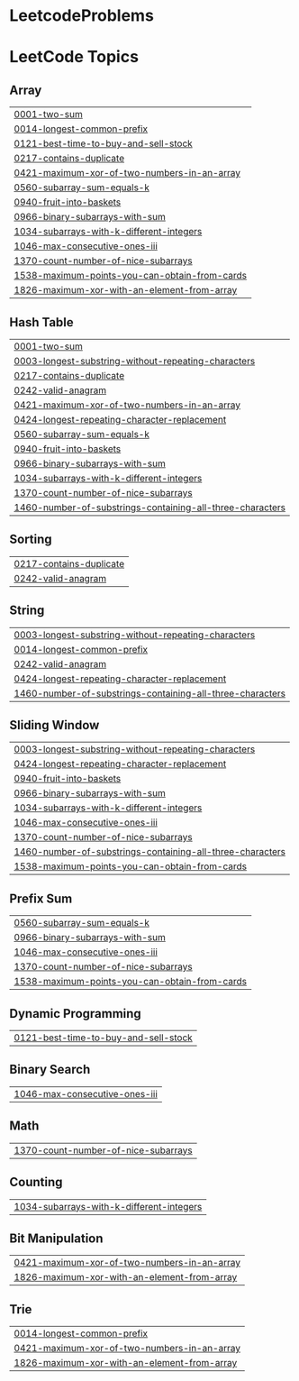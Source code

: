 # LeetcodeProblems
<!---LeetCode Topics Start-->
# LeetCode Topics
## Array
|  |
| ------- |
| [0001-two-sum](https://github.com/vigneshreddyputluri/LeetcodeProblems/tree/master/0001-two-sum) |
| [0014-longest-common-prefix](https://github.com/vigneshreddyputluri/LeetcodeProblems/tree/master/0014-longest-common-prefix) |
| [0121-best-time-to-buy-and-sell-stock](https://github.com/vigneshreddyputluri/LeetcodeProblems/tree/master/0121-best-time-to-buy-and-sell-stock) |
| [0217-contains-duplicate](https://github.com/vigneshreddyputluri/LeetcodeProblems/tree/master/0217-contains-duplicate) |
| [0421-maximum-xor-of-two-numbers-in-an-array](https://github.com/vigneshreddyputluri/LeetcodeProblems/tree/master/0421-maximum-xor-of-two-numbers-in-an-array) |
| [0560-subarray-sum-equals-k](https://github.com/vigneshreddyputluri/LeetcodeProblems/tree/master/0560-subarray-sum-equals-k) |
| [0940-fruit-into-baskets](https://github.com/vigneshreddyputluri/LeetcodeProblems/tree/master/0940-fruit-into-baskets) |
| [0966-binary-subarrays-with-sum](https://github.com/vigneshreddyputluri/LeetcodeProblems/tree/master/0966-binary-subarrays-with-sum) |
| [1034-subarrays-with-k-different-integers](https://github.com/vigneshreddyputluri/LeetcodeProblems/tree/master/1034-subarrays-with-k-different-integers) |
| [1046-max-consecutive-ones-iii](https://github.com/vigneshreddyputluri/LeetcodeProblems/tree/master/1046-max-consecutive-ones-iii) |
| [1370-count-number-of-nice-subarrays](https://github.com/vigneshreddyputluri/LeetcodeProblems/tree/master/1370-count-number-of-nice-subarrays) |
| [1538-maximum-points-you-can-obtain-from-cards](https://github.com/vigneshreddyputluri/LeetcodeProblems/tree/master/1538-maximum-points-you-can-obtain-from-cards) |
| [1826-maximum-xor-with-an-element-from-array](https://github.com/vigneshreddyputluri/LeetcodeProblems/tree/master/1826-maximum-xor-with-an-element-from-array) |
## Hash Table
|  |
| ------- |
| [0001-two-sum](https://github.com/vigneshreddyputluri/LeetcodeProblems/tree/master/0001-two-sum) |
| [0003-longest-substring-without-repeating-characters](https://github.com/vigneshreddyputluri/LeetcodeProblems/tree/master/0003-longest-substring-without-repeating-characters) |
| [0217-contains-duplicate](https://github.com/vigneshreddyputluri/LeetcodeProblems/tree/master/0217-contains-duplicate) |
| [0242-valid-anagram](https://github.com/vigneshreddyputluri/LeetcodeProblems/tree/master/0242-valid-anagram) |
| [0421-maximum-xor-of-two-numbers-in-an-array](https://github.com/vigneshreddyputluri/LeetcodeProblems/tree/master/0421-maximum-xor-of-two-numbers-in-an-array) |
| [0424-longest-repeating-character-replacement](https://github.com/vigneshreddyputluri/LeetcodeProblems/tree/master/0424-longest-repeating-character-replacement) |
| [0560-subarray-sum-equals-k](https://github.com/vigneshreddyputluri/LeetcodeProblems/tree/master/0560-subarray-sum-equals-k) |
| [0940-fruit-into-baskets](https://github.com/vigneshreddyputluri/LeetcodeProblems/tree/master/0940-fruit-into-baskets) |
| [0966-binary-subarrays-with-sum](https://github.com/vigneshreddyputluri/LeetcodeProblems/tree/master/0966-binary-subarrays-with-sum) |
| [1034-subarrays-with-k-different-integers](https://github.com/vigneshreddyputluri/LeetcodeProblems/tree/master/1034-subarrays-with-k-different-integers) |
| [1370-count-number-of-nice-subarrays](https://github.com/vigneshreddyputluri/LeetcodeProblems/tree/master/1370-count-number-of-nice-subarrays) |
| [1460-number-of-substrings-containing-all-three-characters](https://github.com/vigneshreddyputluri/LeetcodeProblems/tree/master/1460-number-of-substrings-containing-all-three-characters) |
## Sorting
|  |
| ------- |
| [0217-contains-duplicate](https://github.com/vigneshreddyputluri/LeetcodeProblems/tree/master/0217-contains-duplicate) |
| [0242-valid-anagram](https://github.com/vigneshreddyputluri/LeetcodeProblems/tree/master/0242-valid-anagram) |
## String
|  |
| ------- |
| [0003-longest-substring-without-repeating-characters](https://github.com/vigneshreddyputluri/LeetcodeProblems/tree/master/0003-longest-substring-without-repeating-characters) |
| [0014-longest-common-prefix](https://github.com/vigneshreddyputluri/LeetcodeProblems/tree/master/0014-longest-common-prefix) |
| [0242-valid-anagram](https://github.com/vigneshreddyputluri/LeetcodeProblems/tree/master/0242-valid-anagram) |
| [0424-longest-repeating-character-replacement](https://github.com/vigneshreddyputluri/LeetcodeProblems/tree/master/0424-longest-repeating-character-replacement) |
| [1460-number-of-substrings-containing-all-three-characters](https://github.com/vigneshreddyputluri/LeetcodeProblems/tree/master/1460-number-of-substrings-containing-all-three-characters) |
## Sliding Window
|  |
| ------- |
| [0003-longest-substring-without-repeating-characters](https://github.com/vigneshreddyputluri/LeetcodeProblems/tree/master/0003-longest-substring-without-repeating-characters) |
| [0424-longest-repeating-character-replacement](https://github.com/vigneshreddyputluri/LeetcodeProblems/tree/master/0424-longest-repeating-character-replacement) |
| [0940-fruit-into-baskets](https://github.com/vigneshreddyputluri/LeetcodeProblems/tree/master/0940-fruit-into-baskets) |
| [0966-binary-subarrays-with-sum](https://github.com/vigneshreddyputluri/LeetcodeProblems/tree/master/0966-binary-subarrays-with-sum) |
| [1034-subarrays-with-k-different-integers](https://github.com/vigneshreddyputluri/LeetcodeProblems/tree/master/1034-subarrays-with-k-different-integers) |
| [1046-max-consecutive-ones-iii](https://github.com/vigneshreddyputluri/LeetcodeProblems/tree/master/1046-max-consecutive-ones-iii) |
| [1370-count-number-of-nice-subarrays](https://github.com/vigneshreddyputluri/LeetcodeProblems/tree/master/1370-count-number-of-nice-subarrays) |
| [1460-number-of-substrings-containing-all-three-characters](https://github.com/vigneshreddyputluri/LeetcodeProblems/tree/master/1460-number-of-substrings-containing-all-three-characters) |
| [1538-maximum-points-you-can-obtain-from-cards](https://github.com/vigneshreddyputluri/LeetcodeProblems/tree/master/1538-maximum-points-you-can-obtain-from-cards) |
## Prefix Sum
|  |
| ------- |
| [0560-subarray-sum-equals-k](https://github.com/vigneshreddyputluri/LeetcodeProblems/tree/master/0560-subarray-sum-equals-k) |
| [0966-binary-subarrays-with-sum](https://github.com/vigneshreddyputluri/LeetcodeProblems/tree/master/0966-binary-subarrays-with-sum) |
| [1046-max-consecutive-ones-iii](https://github.com/vigneshreddyputluri/LeetcodeProblems/tree/master/1046-max-consecutive-ones-iii) |
| [1370-count-number-of-nice-subarrays](https://github.com/vigneshreddyputluri/LeetcodeProblems/tree/master/1370-count-number-of-nice-subarrays) |
| [1538-maximum-points-you-can-obtain-from-cards](https://github.com/vigneshreddyputluri/LeetcodeProblems/tree/master/1538-maximum-points-you-can-obtain-from-cards) |
## Dynamic Programming
|  |
| ------- |
| [0121-best-time-to-buy-and-sell-stock](https://github.com/vigneshreddyputluri/LeetcodeProblems/tree/master/0121-best-time-to-buy-and-sell-stock) |
## Binary Search
|  |
| ------- |
| [1046-max-consecutive-ones-iii](https://github.com/vigneshreddyputluri/LeetcodeProblems/tree/master/1046-max-consecutive-ones-iii) |
## Math
|  |
| ------- |
| [1370-count-number-of-nice-subarrays](https://github.com/vigneshreddyputluri/LeetcodeProblems/tree/master/1370-count-number-of-nice-subarrays) |
## Counting
|  |
| ------- |
| [1034-subarrays-with-k-different-integers](https://github.com/vigneshreddyputluri/LeetcodeProblems/tree/master/1034-subarrays-with-k-different-integers) |
## Bit Manipulation
|  |
| ------- |
| [0421-maximum-xor-of-two-numbers-in-an-array](https://github.com/vigneshreddyputluri/LeetcodeProblems/tree/master/0421-maximum-xor-of-two-numbers-in-an-array) |
| [1826-maximum-xor-with-an-element-from-array](https://github.com/vigneshreddyputluri/LeetcodeProblems/tree/master/1826-maximum-xor-with-an-element-from-array) |
## Trie
|  |
| ------- |
| [0014-longest-common-prefix](https://github.com/vigneshreddyputluri/LeetcodeProblems/tree/master/0014-longest-common-prefix) |
| [0421-maximum-xor-of-two-numbers-in-an-array](https://github.com/vigneshreddyputluri/LeetcodeProblems/tree/master/0421-maximum-xor-of-two-numbers-in-an-array) |
| [1826-maximum-xor-with-an-element-from-array](https://github.com/vigneshreddyputluri/LeetcodeProblems/tree/master/1826-maximum-xor-with-an-element-from-array) |
<!---LeetCode Topics End-->